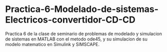 # Practica-6-Modelado-de-sistemas-Electricos-convertidor-CD-CD
Practica 6 de la clase de seminario de problemas de modelado y simulacion de sistemas en MATLAB con el metodo ode45, y su simulacion de su modelo matematico en Simulink y SIMSCAPE.
